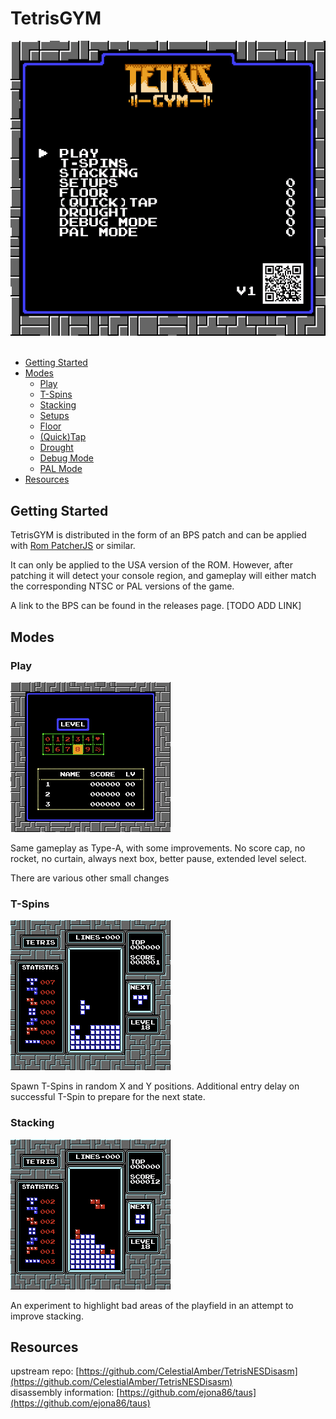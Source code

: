 
# TetrisGYM

<div align="center">
    <img src="./screens/menu.png" alt="Menuscreen">
    <br>
</div>
<br>

* [Getting Started](#guide)
* [Modes](#modes)
    * [Play](#play)
    * [T-Spins](#tspins)
    * [Stacking](#stacking)
    * [Setups](#setups)
    * [Floor](#floor)
    * [(Quick)Tap](#tap)
    * [Drought](#drought)
    * [Debug Mode](#debug)
    * [PAL Mode](#pal)
* [Resources](#resources)

## Getting Started

TetrisGYM is distributed in the form of an BPS patch and can be applied with [Rom PatcherJS](https://www.romhacking.net/patch/) or similar.

It can only be applied to the USA version of the ROM. However, after patching it will detect your console region, and gameplay will either match the corresponding NTSC or PAL versions of the game.

A link to the BPS can be found in the releases page. [TODO ADD LINK]

## Modes

### Play

![Play](/screens/play.png)

Same gameplay as Type-A, with some improvements. No score cap, no rocket, no curtain, always next box, better pause, extended level select.

There are various other small changes

### T-Spins

![T-Spins](/screens/tspins.png)

Spawn T-Spins in random X and Y positions. Additional entry delay on successful T-Spin to prepare for the next state.

### Stacking

![Stackin](/screens/stacking.png)

An experiment to highlight bad areas of the playfield in an attempt to improve stacking.

## Resources

upstream repo: [https://github.com/CelestialAmber/TetrisNESDisasm](https://github.com/CelestialAmber/TetrisNESDisasm)  
disassembly information: [https://github.com/ejona86/taus](https://github.com/ejona86/taus)

